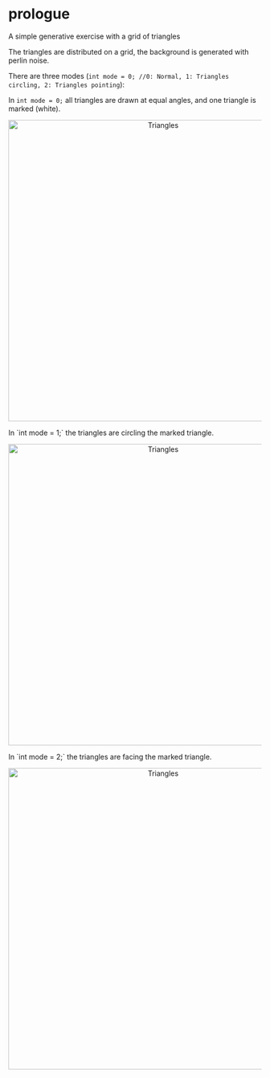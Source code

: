 # prologue
A simple generative exercise with a grid of triangles

The triangles are distributed on a grid, the background is generated with perlin noise.

There are three modes (`int mode = 0; //0: Normal, 1: Triangles circling, 2: Triangles pointing`):

In `int mode = 0;` all triangles are drawn at equal angles, and one triangle is marked (white).
<p align="center">
  <img alt="Triangles" src="https://github.com/jse-co/triangles/blob/master/images/triangles_1.png?raw=true" width="600" />
</p>
In `int mode = 1;` the triangles are circling the marked triangle.
<p align="center">
  <img alt="Triangles" src="https://github.com/jse-co/triangles/blob/master/images/triangles_2.png?raw=true" width="600" />
</p>
In `int mode = 2;` the triangles are facing the marked triangle.
<p align="center">
  <img alt="Triangles" src="https://github.com/jse-co/triangles/blob/master/images/triangles_3.png?raw=true" width="600" />
</p>

